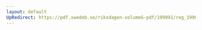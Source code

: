 ```yaml
---
layout: default
UpRedirect: https://pdf.swedeb.se/riksdagen-volumeG-pdf/199091/reg_199091/reg_199091_0298.pdf
---
```

